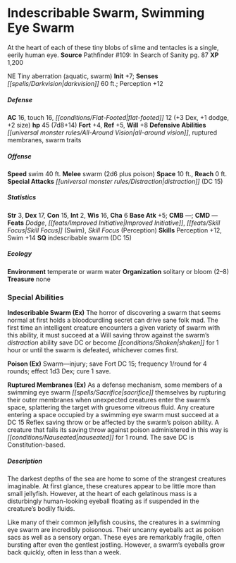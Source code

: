 ﻿---
cssclass: [monsters]
title1: Indescribable Swarm, Swimming Eye Swarm
desc_short: At the heart of each of these tiny blobs of slime and tentacles is a single,
  eerily human eye.
title2: Swimming Eye Swarm
CR: 4
sources:
- name: 'Pathfinder #109: In Search of Sanity'
  page: 87
  link: http://paizo.com/products/btpy9nry?Pathfinder-Adventure-Path-109-In-Search-of-Sanity
XP: 1200
alignment: NE
size: Tiny
type: aberration
subtypes:
- aquatic
- swarm
initiative:
  bonus: 7
senses:
  darkvision: 60
AC:
  AC: 16
  touch: 16
  flat_footed: 12
  components:
    dex: 3
    dodge: 1
    size: 2
HP:
  HP: 45
  long: 7d8+14
saves:
  fort: 4
  ref: 5
  will: 8
defensive_abilities:
- all-around vision
- ruptured membranes
- swarm traits
speeds:
  swim: 40
attacks:
  melee:
  - - text: swarm (2d6 plus poison)
      entries:
      - - damage: 2d6
        - effect: poison
      attack: swarm
  special:
  - distraction (DC 15)
space: 10
reach: 0
ability_scores:
  STR: 3
  DEX: 17
  CON: 15
  INT: 2
  WIS: 16
  CHA: 6
BAB: 5
CMB:
CMD:
feats:
- name: Dodge
- name: Improved Initiative
- name: Skill Focus (Swim)
- name: Skill Focus (Perception)
skills:
  Perception: 12
  Swim: 14
special_qualities:
- indescribable swarm (DC 15)
ecology:
  environment: temperate or warm water
  organization: solitary or bloom (2-8)
  treasure_type: none
special_abilities:
  Indescribable Swarm (Ex): The horror of discovering a swarm that seems normal at
    first holds a bloodcurdling secret can drive sane folk mad. The first time an
    intelligent creature encounters a given variety of swarm with this ability, it
    must succeed at a Will saving throw against the swarm's distraction ability save
    DC or become shaken for 1 hour or until the swarm is defeated, whichever comes
    first.
  Poison (Ex): Swarm-injury; save Fort DC 15; frequency 1/round for 4 rounds; effect
    1d3 Dex; cure 1 save.
  Ruptured Membranes (Ex): As a defense mechanism, some members of a swimming eye
    swarm sacrifice themselves by rupturing their outer membranes when unexpected
    creatures enter the swarm's space, splattering the target with gruesome vitreous
    fluid. Any creature entering a space occupied by a swimming eye swarm must succeed
    at a DC 15 Reflex saving throw or be affected by the swarm's poison ability. A
    creature that fails its saving throw against poison administered in this way is
    nauseated for 1 round. The save DC is Constitution-based.
desc_long: |-
  The darkest depths of the sea are home to some of the strangest creatures imaginable. At first glance, these creatures appear to be little more than small jellyfish. However, at the heart of each gelatinous mass is a disturbingly human-looking eyeball floating as if suspended in the creature's bodily fluids.

  Like many of their common jellyfish cousins, the creatures in a swimming eye swarm are incredibly poisonous. Their uncanny eyeballs act as poison sacs as well as a sensory organ. These eyes are remarkably fragile, often bursting after even the gentlest jostling. However, a swarm's eyeballs grow back quickly, often in less than a week.

---

# Indescribable Swarm, Swimming Eye Swarm
At the heart of each of these tiny blobs of slime and tentacles is a single, eerily human eye.
**Source** Pathfinder #109: In Search of Sanity pg. 87
**XP** 1,200

NE Tiny aberration (aquatic, swarm)
**Init** +7; **Senses** _[[spells/Darkvision|darkvision]]_ 60 ft.; Perception +12

##### Defense

**AC** 16, touch 16, _[[conditions/Flat-Footed|flat-footed]]_ 12 (+3 Dex, +1 dodge, +2 size)
**hp** 45 (7d8+14)
**Fort** +4, **Ref** +5, **Will** +8
**Defensive Abilities** _[[universal monster rules/All-Around Vision|all-around vision]]_, ruptured membranes, swarm traits

##### Offense
**Speed** swim 40 ft.
**Melee** swarm (2d6 plus poison)
**Space** 10 ft., **Reach** 0 ft.
**Special Attacks** _[[universal monster rules/Distraction|distraction]]_ (DC 15)

##### Statistics
**Str** 3, **Dex** 17, **Con** 15, **Int** 2, **Wis** 16, **Cha** 6
**Base Atk** +5; **CMB** —; **CMD** —
**Feats** _Dodge_, _[[feats/Improved Initiative|Improved Initiative]]_, _[[feats/Skill Focus|Skill Focus]]_ (Swim), _Skill Focus_ (Perception)
**Skills** Perception +12, Swim +14
**SQ** indescribable swarm (DC 15)

##### Ecology

**Environment** temperate or warm water
**Organization** solitary or bloom (2–8)
**Treasure** none

### Special Abilities

**Indescribable Swarm (Ex)** The horror of discovering a swarm that seems normal at first holds a bloodcurdling secret can drive sane folk mad. The first time an intelligent creature encounters a given variety of swarm with this ability, it must succeed at a Will saving throw against the swarm’s _distraction_ ability save DC or become _[[conditions/Shaken|shaken]]_ for 1 hour or until the swarm is defeated, whichever comes first.

**Poison (Ex)** Swarm—injury; save Fort DC 15; frequency 1/round for 4 rounds; effect 1d3 Dex; cure 1 save.

**Ruptured Membranes (Ex)** As a defense mechanism, some members of a swimming eye swarm _[[spells/Sacrifice|sacrifice]]_ themselves by rupturing their outer membranes when unexpected creatures enter the swarm’s space, splattering the target with gruesome vitreous fluid. Any creature entering a space occupied by a swimming eye swarm must succeed at a DC 15 Reflex saving throw or be affected by the swarm’s poison ability. A creature that fails its saving throw against poison administered in this way is _[[conditions/Nauseated|nauseated]]_ for 1 round. The save DC is Constitution-based.

##### Description

The darkest depths of the sea are home to some of the strangest creatures imaginable. At first glance, these creatures appear to be little more than small jellyfish. However, at the heart of each gelatinous mass is a disturbingly human-looking eyeball floating as if suspended in the creature’s bodily fluids.

Like many of their common jellyfish cousins, the creatures in a swimming eye swarm are incredibly poisonous. Their uncanny eyeballs act as poison sacs as well as a sensory organ. These eyes are remarkably fragile, often bursting after even the gentlest jostling. However, a swarm’s eyeballs grow back quickly, often in less than a week.